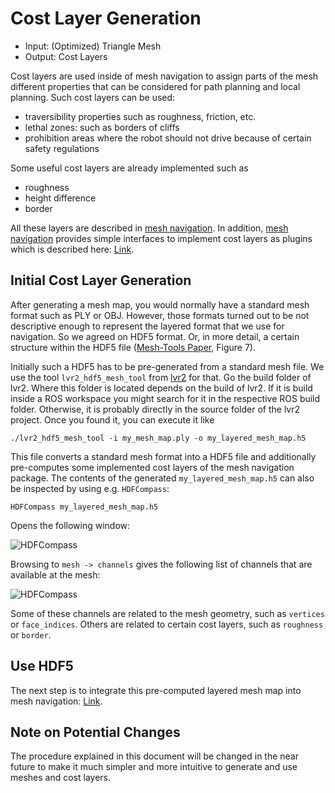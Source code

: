 # Cost Layer Generation

- Input: (Optimized) Triangle Mesh
- Output: Cost Layers


Cost layers are used inside of mesh navigation to assign parts of the mesh different properties that can be considered for path planning and local planning. Such cost layers can be used:

- traversibility properties such as roughness, friction, etc.
- lethal zones: such as borders of cliffs
- prohibition areas where the robot should not drive because of certain safety regulations

Some useful cost layers are already implemented such as

- roughness
- height difference
- border

All these layers are described in [mesh navigation](https://github.com/naturerobots/mesh_navigation). In addition, [mesh navigation](https://github.com/naturerobots/mesh_navigation) provides simple interfaces to implement cost layers as plugins which is described here: [Link](/tutorials/plugins/own_cost_layer.md).

## Initial Cost Layer Generation

After generating a mesh map, you would normally have a standard mesh format such as PLY or OBJ. However, those formats turned out to be not descriptive enough to represent the layered format that we use for navigation. So we agreed on HDF5 format. Or, in more detail, a certain structure within the HDF5 file ([Mesh-Tools Paper](https://kbs.informatik.uos.de/files/pdfs/ras2020_spuetz.pdf), Figure 7). 

Initially such a HDF5 has to be pre-generated from a standard mesh file. We use the tool `lvr2_hdf5_mesh_tool` from [lvr2](https://github.com/uos/lvr2) for that. Go the build folder of lvr2. Where this folder is located depends on the build of lvr2. If it is build inside a ROS workspace you might search for it in the respective ROS build folder. Otherwise, it is probably directly in the source folder of the lvr2 project. Once you found it, you can execute it like

```console
./lvr2_hdf5_mesh_tool -i my_mesh_map.ply -o my_layered_mesh_map.h5
```

This file converts a standard mesh format into a HDF5 file and additionally pre-computes some implemented cost layers of the mesh navigation package. The contents of the generated `my_layered_mesh_map.h5` can also be inspected by using e.g. `HDFCompass`:

```console
HDFCompass my_layered_mesh_map.h5
```

Opens the following window:

![HDFCompass](/media/hdfcompass1.png)

Browsing to `mesh -> channels` gives the following list of channels that are available at the mesh:

![HDFCompass](/media/hdfcompass2.png)


Some of these channels are related to the mesh geometry, such as `vertices` or `face_indices`.
Others are related to certain cost layers, such as `roughness` or `border`.

## Use HDF5

The next step is to integrate this pre-computed layered mesh map into mesh navigation: [Link](/tutorials/mesh_navigation.md).



## Note on Potential Changes

The procedure explained in this document will be changed in the near future to make it much simpler and more intuitive to generate and use meshes and cost layers.


